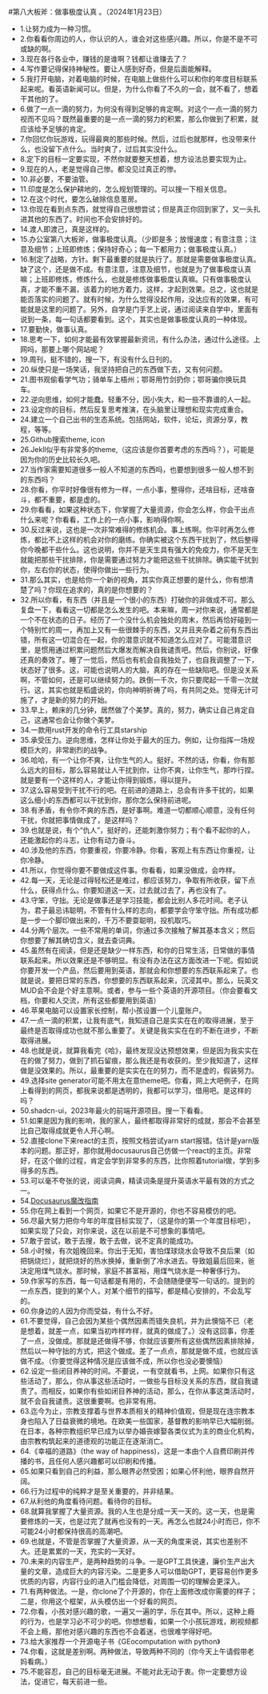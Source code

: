 #第八大板斧：做事极度认真 。（2024年1月23日） 

- 1.让努力成为一种习惯。
- 2.你看看你周边的人，你认识的人，谁会对这些感兴趣。所以，你是不是不可或缺的啊。
- 3.现在各行各业中，赚钱的是谁啊？钱都让谁赚去了？
- 4.写作要记得保持神秘性。要让人感到好奇，但是后面能解释。
- 5.我打开电脑，对着电脑的时候，在电脑上做些什么可以和你的年度目标联系起来呢。看英语新闻可以。但是，为什么你看了不久的一会，就不看了，想着干其他的了。
- 6.做了一点一滴的努力，为何没有得到足够的肯定啊。对这个一点一滴的努力视而不见吗？既然最重要的是一点一滴的努力的积累，那么你做到了积累，就应该给予足够的肯定。
- 7.你回忆你玩游戏，玩得最爽的那些时候。然后，过后也就那样，也没带来什么，也没留下点什么。当时爽了，过后其实没什么。
- 8.定下的目标一定要实现，不然你就要整天想着，想方设法总要实现为止。
- 9.现在的人，老是觉得自己惨。都没见过真正的惨。
- 10.非必要，不要油管。
- 11.印度是怎么保护耕地的，怎么规划管理的。可以搜一下相关信息。
- 12.在这个时代，要怎么破除信息茧房。
- 13.你现在看到点东西，就觉得自己很想尝试；但是真正你回到家了，又一头扎进其他的东西了。时间也不会安排好的。
- 14.渡人即渡己，真是这样的。
- 15.办公室第八大板斧，做事极度认真。（少即是多；放慢速度；有意注意；注意及细节；上班即修炼；保持好奇心；每一下都用力；做事极度认真。）
- 16.制定了战略，方针。剩下最重要的就是执行了。那就是需要做事极度认真。缺了这个，还是做不成。有意注意，注意及细节，也就是为了做事极度认真嘛；上班即修炼，修炼什么，也就是修炼做事极度认真嘛。只有做事极度认真，才能不重不漏，该着力的地方着力，这样，才起到效果。总之，这也就是能否落实的问题了。就有时候，为什么觉得没起作用，没达应有的效果，有可能就是这里的问题了。另外，自学是门手艺上说，通过阅读来自学中，里面有说到一条，每一句话都要看到。这个，其实也是做事极度认真的一种体现。
- 17.要勤快，做事认真。
- 18.思考一下，如何才能最有效掌握最新资讯，有什么办法，通过什么途径。上网吗，那要上哪个网站呢？
- 19.周刊，挺不错的，搜一下，有没有什么日刊的。
- 20.纵使只是一场笑话，我坚持把自己的东西做下去，又有何问题。
- 21.图书观偷看学气功；骑单车上梧州；鄂哥用竹剑扔你；鄂哥骗你换玩具车。
- 22.逆向思维，如何才能蠢。轻重不分，因小失大，和一些不靠谱的人一起。
- 23.设定你的目标，然后反复思考推演，在头脑里让理想和现实完成重合。
- 24.建立一个自己出书的生态系统。包括网站，软件，论坛，资源分享，教程，等等。
- 25.Github搜索theme, icon
- 26.Jekll似乎有非常多的theme,（这应该是你首要考虑的东西吗？），可能是因为你的历史比较长久吧。
- 27.当作家需要知道很多一般人不知道的东西吗，也要想到很多一般人想不到的东西吗？
- 28.你看，你平时好像很有修为一样，一点小事，整得你，还啥目标，还啥奋斗，都不重要，都是虚的。
- 29.你看看，如果这种状态下，你掌握了大量资源，你会怎么样，你会干出点什么来呢？你看看，工作上的一点小事，影响得你啊。
- 30.反过来说，这也是一次非常难得的修炼机会。事上练啊。你平时再怎么修炼，都比不上这样的机会对你的磨练。你确实被这个东西干扰到了，然后整得你今晚都干些什么。这也说明，你并不是天生具有强大的免疫力，你不是天生就能把那些干扰排除，你是需要通过努力才能把这些干扰排除。确实能干扰到你，左右你的状态，使得你做出一些行为。
- 31.那么其实，也是给你一个新的视角，其实你真正想要的是什么，你有想清楚了吗？你现在追求的，真的是你想要的？
- 32.所以你看，有东西（并且是一个很小的东西）打破你的非做成不可。那么复盘一下，看看这一切都是怎么发生的吧。本来嘛，周一对你来说，通常都是一个不在状态的日子。经历了一个没什么机会独处的周末，然后再恰好碰到一个特别忙的周一，再加上又有一些很棘手的东西，又并且夹杂着之前有东西出错，所有这一切混合在一起，你的潜意识就不知道怎么应对了。可能潜意识里，是惯用通过积累问题然后大爆发而解决自我谴责吧。然后，你别说，好像还真的奏效了。睡了一觉后，然后也有机会自我独处了，也自我调整了一下，状态好了很多。这，可能也说明人的大脑，真的存在一些缺陷吧。但是没关系啊，不管如何，还是可以继续努力的。跌倒一千次，你只要爬起一千零一次就行。这，其实也就是稻盛说的，你向神明祈祷了吗，有共同之处。觉得无计可施了，才是新的努力的开始。
- 33.早上，赖床的几分钟，居然做了个美梦。真的，努力，确实让自己肯定自己，这通常也会让你做个美梦。
- 34.一款用rust开发的命令行工具starship
- 35.承受压力。逆向思维，怎样让你处于最大的压力。例如，让你指挥一场规模巨大的，非常剧烈的战争。
- 36.哈哈，有一个让你不爽，让你生气的人。挺好。不然的话，你看，你有那么远大的目标，那么容易就让人干扰到你，让你不爽，让你生气，那咋行捏。就是要有一个这样的人，才能让你得到锻炼，得以提升。
- 37.这么容易受到干扰不行的吧。在前进的道路上，总会有许多干扰的，如果这么细小的东西都可以干扰到你，那你怎么保持前进呢。
- 38.有矛盾，有令你不爽的东西，是好事啊。难道一切都顺心顺意，没有任何干扰，你就把事情做成了，是这样吗？
- 39.也就是说，有个“仇人”，挺好的，还能刺激你努力；有个看不起你的人，还能激起你的斗志，让你有动力奋斗。
- 40.涉及他的东西，你要重视，你要冷静。你看，客观上有东西让你重视，让你冷静。
- 41.所以，你觉得你要不要做成这件事。你看看，如果没做成，会咋样。
- 42.每一天，无论是过得轻松还是难过，都应该努力，争取有所收获，留下点什么，获得点什么。你要知道这一天，过去就过去了，再也没有了。
- 43.守笨，守拙。无论是做事还是学习技能，都会比别人多花时间。老子认为，君子最忌讳聪明，不管有什么样的志向，都要学会守笨守拙。所有成功都是一步一个脚印做出来的，千万不要耍聪明，投机取巧。
- 44.分两个层次。一些不常用的单词，你通过多次接触了解其基本含义；然后你想要了解其确切含义，就去查词典。
- 45.虽然有在阅读，但是还是缺少一样东西，和你的日常生活，日常做的事情联系起来。所以效果还是不够明显。有没有办法在这方面改进一下呢。假如说你要开发一个产品，然后要用到英语，那就会和你想要的东西联系起来了。也就是说，要把日常的东西，你想要的东西联系起来，沉浸其中。那么，玩英文MUD会不会是个好主意啊。或者，参与一些个英语的开源项目。（你会要看文档，你要和人交流，所有这些都要用到英语）
- 46.苹果电脑可以设置家长控制，帮小孩设置一个儿童账户。
- 47.一点一滴的积累，让我有底气，我知道自己是实实在在的取得进展，至于最终是否取得成功也就不那么重要了。关键是我实实在在的不断在进步，不断取得进展。
- 48.也就是说，就算我看完《哈》，最终发现没达预想效果，但是因为我实实在在的做了努力，做到了抓石留痕，那么我还是有收获的。至少我知道了，这样做是没效果的。所以，最重要的是实实在在的努力，而不是虚的，假装努力。
- 49.选择site generator可能不用太在意theme吧。你看，网上大吧例子，在网上看得到的网页，都我来说都是透明的，我都可以学习，借用吧。是这样的吗？
- 50.shadcn-ui，2023年最火的前端开源项目。搜一下看看。
- 51.如果是因为我的影响，我的家人，最终都取得非常好的成就，那会不会甚至比自己取得成就更令人开心啊。
- 52.直接clone下来react的主页，按照文档尝试yarn start报错。估计是yarn版本的问题。那正好，那你就用docusaurus自己仿做一个react的主页。非常好，在这个做的过程，肯定会学到非常多的东西，比你照着tutorial做，学到多得多的东西。
- 53.可以毫不夸张的说，阅读词典，精读词条是提升英语水平最有效的方式之一。
- 54.[Docusaurus魔改指南](https://kuizuo.cn/docs/docusaurus-guides)
- 55.你在网上看到一个网页，如果它不是开源的，你也不容易模仿的吧。
- 56.尽最大努力把你今年的年度目标实现了，（这是你的第一个年度目标吧），如果实现了只会，对你来说，这在以前是不可想象的事情吧。
- 57.敢于尝试，敢于去搜，敢于去做，说不定真的能成功。
- 58.小时候，有次姐晚回来。你出于无知，害怕煤球烧水会导致不良后果（如把锅烧烂），就把烧好的热水换掉，重新倒了冷水进去。导致姐最后回来，爸决定用煤气烧水。那时候，家庭不甚富裕，用煤气烧水是一种奢侈行为。
- 59.作家写的东西，每一句话都是有用的，不会随随便便写一句话的。提到的一点东西，提到的某个人，对某个细节的描写，都是精心安排的，不会乱写的。
- 60.你身边的人因为你而受益，有什么不好。
- 61.不要觉得，自己会因为某些个偶然因素而错失良机，并为此懊恼不已（老是想着，就差一点，如果当初咋样咋样，就真的做成了。）没有这回事，你差了一点，没做成。那就是还做得不够，你就应该要所有这些偶然因素排除掉，然后以一种守拙的方式，把这个做成。差了一点点，那就是做不成，也就应该做不成。（你要觉得这种情况是应该做不成，所以你也没必要懊恼）
- 62.设定一些闭目养神的时间。不要说，一有空就看书，上网。如果你只有这些活动了，那么，你从事这些活动时，一做些与目标没关系的东西，就自我谴责了。而相反，如果你有些如闭目养神的活动，那么，在你从事这类活动时，就不会自我谴责。这很重要啊。也非常有用。
- 63.迄今为止，宗教支撑着与世界本质相关的精神价值观，但是现在连宗教本身也陷入了日益衰微的境地。在欧美一些国家，基督教的影响早已大幅削弱。在日本，各种宗教组织早已成为以举办婚丧嫁娶各类仪式为主的商业化机构，由宗教构筑起来的道德观的功能正在逐渐消亡。
- 64.《幸福的道路》（the way of happiness)，这是一本由个人自费印刷并传播的书，且任何人感兴趣都可以印刷和传播。
- 65.如果只看到自己的利益，那么眼界必然受困；如果心怀利他，眼界自然开阔。
- 66.行为过程中的纯粹才是至关重要的，并非结果。
- 67.从利他的角度看待问题。看待你的目标。
- 68.就算我掌握了大量资源。我的人生也是分成一天一天的。这一天，也是需要修炼的一天，也是过完了就再也没有的一天。再怎么也就24小时而已，你不可能24小时都保持很高的高潮吧。
- 69.也就是，不管是否掌握了大量资源，从一天的角度来说，其实也差别不大。还是累累的一天，充实的一天好。
- 70.未来的内容生产，是两种趋势的斗争。一是GPT工具快速，廉价生产出大量的文章，造成巨大的内容污染。二是更多人可以借助GPT，更容易创作更多优质的内容，内容行业的进入门槛会降低，对周围一切的理解会更深入。
- 71.有两种做法。一是，你clone了个开源的，你在上面修改成你需要的样子；二是，你用这个框架，从头模仿出一个好看的网页。
- 72.你看，小孩对感兴趣的歌，一遍又一遍的学，乐在其中。所以，这种上瘾的行为，也是学习必不可少的吧。你想想看，如果一个小孩玩游戏，刷视频都不会上瘾，那他对感兴趣的东西也不会着迷，也很难学得好吧。
- 73.给大家推荐一个开源电子书《GEocomputation with python》
- 74.你看，这就是差别啊。两种做法，导致两种不同的（你今天上午请假带老妈看病。）
- 75.不能容忍，自己的目标毫无进展。不能对此无动于衷。你一定要想方设法，促进它，每天前进一些。

